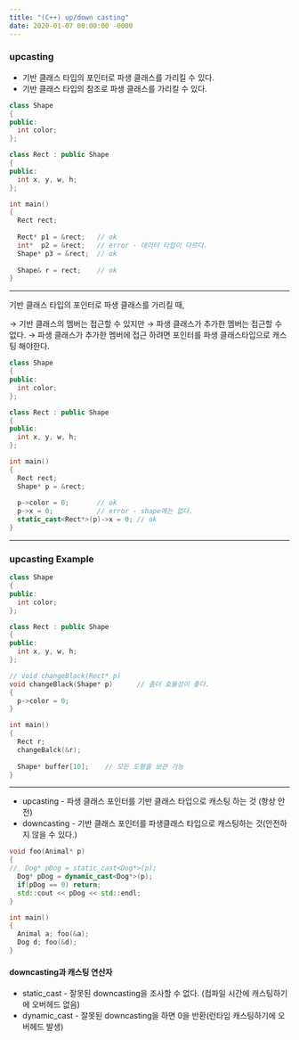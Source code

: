```yaml
---
title: "(C++) up/down casting"
date: 2020-01-07 00:00:00 -0000
---
```


### upcasting

* 기반 클래스 타입의 포인터로 파생 클래스를 가리킬 수 있다.
* 기반 클래스 타입의 참조로 파생 클래스를 가리킬 수 있다.

```cpp
class Shape
{
public:
  int color;
};

class Rect : public Shape
{
public:
  int x, y, w, h;
};

int main()
{
  Rect rect;
  
  Rect* p1 = &rect;   // ok
  int*  p2 = &rect;   // error - 데이터 타입이 다르다.
  Shape* p3 = &rect;  // ok
  
  Shape& r = rect;    // ok
}
```

---

기반 클래스 타입의 포인터로 파생 클래스를 가리킬 때,

→ 기반 클래스의 멤버는 접근할 수 있지만
→ 파생 클래스가 추가한 멤버는 접근할 수 없다.
→ 파생 클래스가 추가한 멤버에 접근 하려면 포인터를 파생 클래스타입으로 캐스팅 해야한다.

```cpp
class Shape
{
public:
  int color;
};

class Rect : public Shape
{
public:
  int x, y, w, h;
};

int main()
{
  Rect rect;
  Shape* p = &rect;
  
  p->color = 0;       // ok
  p->x = 0;           // error - shape에는 없다.
  static_cast<Rect*>(p)->x = 0; // ok
}
```

---

### upcasting Example

```cpp
class Shape
{
public:
  int color;
};

class Rect : public Shape
{
public:
  int x, y, w, h;
};

// void changeBlack(Rect* p)
void changeBlack(Shape* p)      // 좀더 효율성이 좋다.
{
  p->color = 0;
}

int main()
{
  Rect r;
  changeBalck(&r);
  
  Shape* buffer[10];    // 모든 도형을 보관 가능
}
```

---

* upcasting - 파생 클래스 포인터를 기반 클래스 타입으로 캐스팅 하는 것 (항상 안전)
* downcasting - 기반 클래스 포인터를 파생클래스 타입으로 캐스팅하는 것(안전하지 않을 수 있다.)

```cpp
void foo(Animal* p)
{
//  Dog* pDog = static_cast<Dog*>(p);
  Dog* pDog = dynamic_cast<Dog*>(p);
  if(pDog == 0) return;
  std::cout << pDog << std::endl;
}

int main()
{
  Animal a; foo(&a);
  Dog d; foo(&d);
}
```

#### downcasting과 캐스팅 연산자

* static_cast - 잘못된 downcasting을 조사할 수 없다. (컴파일 시간에 캐스팅하기에 오버헤드 없음)
* dynamic_cast - 잘못된 downcasting을 하면 0을 반환(런타임 캐스팅하기에 오버헤드 발생)